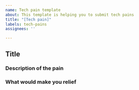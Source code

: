 ```yaml
---
name: Tech pain template
about: This template is helping you to submit tech pains
title: "[Tech pain]"
labels: tech-pains
assignees: ''

---
```


## Title

### Description of the pain

### What would make you relief
